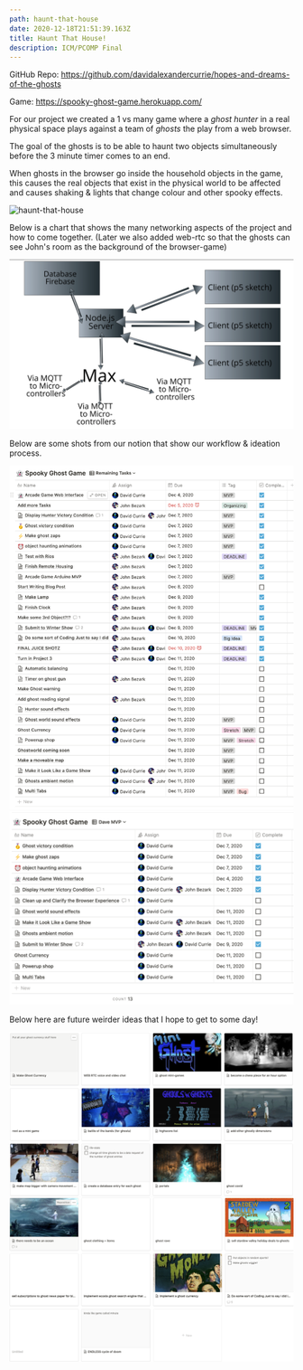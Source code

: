 ```yaml
---
path: haunt-that-house
date: 2020-12-18T21:51:39.163Z
title: Haunt That House!
description: ICM/PCOMP Final
---
```


GitHub Repo: <https://github.com/davidalexandercurrie/hopes-and-dreams-of-the-ghosts>

Game: <https://spooky-ghost-game.herokuapp.com/>

For our project we created a 1 vs many game where a _ghost hunter_ in a real physical space plays against a team of _ghosts_ the play from a web browser.

The goal of the ghosts is to be able to haunt two objects simultaneously before the 3 minute timer comes to an end.

When ghosts in the browser go inside the household objects in the game, this causes the real objects that exist in the physical world to be affected and causes shaking & lights that change colour and other spooky effects.

![haunt-that-house](../assets/haunt-that-house/haunt-that-house5.png)

Below is a chart that shows the many networking aspects of the project and how to come together. (Later we also added web-rtc so that the ghosts can see John's room as the background of the browser-game)

![haunt-that-house](../assets/haunt-that-house/haunt-that-house6.png)

Below are some shots from our notion that show our workflow & ideation process.

![haunt-that-house](../assets/haunt-that-house/haunt-that-house1.png)
![haunt-that-house](../assets/haunt-that-house/haunt-that-house2.png)

Below here are future weirder ideas that I hope to get to some day!

![haunt-that-house](../assets/haunt-that-house/haunt-that-house3.png)
![haunt-that-house](../assets/haunt-that-house/haunt-that-house4.png)
